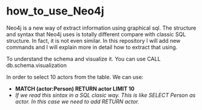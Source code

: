 # how_to_use_Neo4j

Neo4j is a new way of extract information using graphical sql. The structure and syntax that Neo4j uses is totally different compare with classic SQL structure. In fact, it is not even similar. In this repository I will add new commands and I will explain more in detail how to extract that using.


To understand the schema and visualize it. You can use CALL db.schema.visualization


In order to select 10 actors from the table. We can use:
- **MATCH (actor:Person) RETURN actor LIMIT 10**
- *If we read this sintax in a SQL clasic way. This is like SELECT Person as actor. In this case we need to add RETURN actor.*




